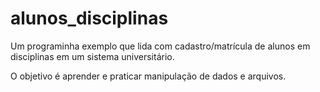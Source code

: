 # alunos_disciplinas

Um programinha exemplo que lida com cadastro/matrícula de alunos em disciplinas em um sistema universitário.

O objetivo é aprender e praticar manipulação de dados e arquivos.
